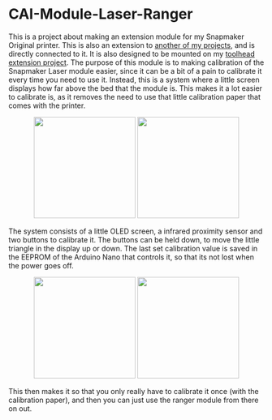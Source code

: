# CAI-Module-Laser-Ranger
This is a project about making an extension module for my Snapmaker Original printer. This is also an extension to [another of my projects](https://github.com/kris701/CAI), and is directly connected to it. It is also designed to be mounted on my [toolhead extension project](https://github.com/kris701/SnapMaker-Toolhead-Extensions).
The purpose of this module is to making calibration of the Snapmaker Laser module easier, since it can be a bit of a pain to calibrate it every time you need to use it. Instead, this is a system where a little screen displays how far above the bed that the module is. This makes it a lot easier to calibrate is, as it removes the need to use that little calibration paper that comes with the printer.

<p align="center">
  <img height=200 src="https://user-images.githubusercontent.com/22596587/147480393-424a66a5-3b6e-4cbc-af8e-528a6d4380fe.JPG">
  <img height=200 src="https://user-images.githubusercontent.com/22596587/147480454-2e9807bb-b6c5-4c79-91d2-7f844ae046c4.gif">
</p>

The system consists of a little OLED screen, a infrared proximity sensor and two buttons to calibrate it. The buttons can be held down, to move the little triangle in the display up or down. The last set calibration value is saved in the EEPROM of the Arduino Nano that controls it, so that its not lost when the power goes off.

<p align="center">
  <img height=200 src="https://user-images.githubusercontent.com/22596587/147480698-1e751271-8fe4-486c-852a-c9d01f52b9e0.gif">
  <img height=200 src="https://user-images.githubusercontent.com/22596587/147480402-2de05300-d51e-4753-be0a-d2c4028b9bc8.JPG">
</p>

This then makes it so that you only really have to calibrate it once (with the calibration paper), and then you can just use the ranger module from there on out.
